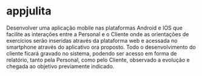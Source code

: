 # appjulita
Desenvolver uma aplicação mobile nas plataformas Android e IOS que facilite as interações entre a Personal e o Cliente onde as orientações de exercícios serão inseridas através da plataforma web e acessada no smartphone através do aplicativo ora proposto.   Todo o desenvolvimento do cliente ficará gravado no sistema, podendo ser acesso em forma de relatório, tanto pela Personal, como pelo Cliente, observado a evolução e chegada ao objetivo previamente indicado.  
